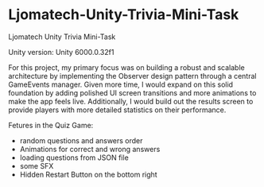 # Ljomatech-Unity-Trivia-Mini-Task
Ljomatech Unity Trivia Mini-Task

 Unity version: Unity 6000.0.32f1

 For this project, my primary focus was on building a robust and scalable architecture by implementing the Observer design pattern through a central GameEvents manager.
Given more time, I would expand on this solid foundation by adding polished UI screen transitions and more animations to make the app feels live.
Additionally, I would build out the results screen to provide players with more detailed statistics on their performance.

Fetures in the Quiz Game:
- random questions and answers order
- Animations for correct and wrong answers
- loading questions from JSON file
- some SFX
- Hidden Restart Button on the bottom right
